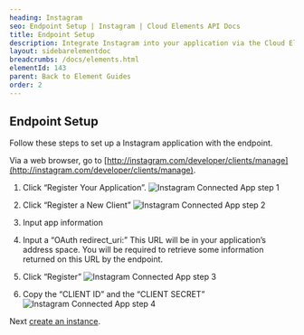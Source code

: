 ```yaml
---
heading: Instagram
seo: Endpoint Setup | Instagram | Cloud Elements API Docs
title: Endpoint Setup
description: Integrate Instagram into your application via the Cloud Elements APIs.
layout: sidebarelementdoc
breadcrumbs: /docs/elements.html
elementId: 143
parent: Back to Element Guides
order: 2
---
```

## Endpoint Setup

Follow these steps to set up a Instagram application with the endpoint.

Via a web browser, go to [http://instagram.com/developer/clients/manage](http://instagram.com/developer/clients/manage).

1. Click “Register Your Application”.
![Instagram Connected App step 1](http://cloud-elements.com/wp-content/uploads/2015/04/InstagramAPI1.png)

2. Click “Register a New Client”
![Instagram Connected App step 2](http://cloud-elements.com/wp-content/uploads/2015/04/InstagramAPI2.png)

3. Input app information

4. Input a “OAuth redirect_uri:” This URL will be in your application’s address space. You will be required to retrieve some information returned on this URL by the endpoint.

5. Click “Register”
![Instagram Connected App step 3](http://cloud-elements.com/wp-content/uploads/2015/04/InstagramAPI3.png)

6. Copy the “CLIENT ID” and the “CLIENT SECRET”
![Instagram Connected App step 4](http://cloud-elements.com/wp-content/uploads/2015/04/InstagramAPI4.png)

Next [create an instance](instagram-create-instance.html).
